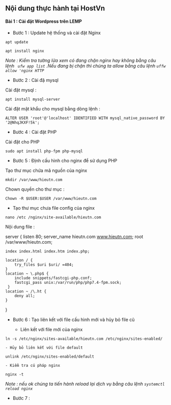 ## Nội dung thực hành tại HostVn 
#### Bài 1 : Cài đặt Wordpress trên LEMP 

* Bước 1 : Update hệ thống và cài đặt Nginx 

`apt update`

`apt install nginx`

*Note : Kiểm tra tường lửa xem có đang chặn nginx hay không bằng câu lệnh ` ufw app list` .Nếu đang bị chặn thì chúng ta allow bằng câu lệnh `uffw allow 'nginx HTTP`*



* Bước 2 :  Cài đặ mysql 

Cài đặt mysql : 

`apt install mysql-server`

Cài đặt mật khẩu cho mysql bằng dòng lệnh : 

`ALTER USER 'root'@'localhost' IDENTIFIED WITH mysql_native_password BY '2@NhqJKXF!5k';`

* Bước 4 : Cài đặt PHP 

Cài đặt cho PHP

`sudo apt install php-fpm php-mysql`

* Bước 5 : Định cấu hình cho nginx để sử dụng PHP 

Tạo thư mục chứa mã nguồn của nginx 

`mkdir /var/www/hieutn.com`

Chown quyền cho thư mục : 

`Chown -R $USER:$USER /var/www/hieutn.com`

- Tạo thư mục chưa file config của nginx

`nano /etc /nginx/site-available/hieutn.com`

Nội dung file : 

server {
    listen 80;
    server_name hieutn.com www.hieutn.com;
    root /var/www/hieutn.com;

    index index.html index.htm index.php;

    location / {
        try_files $uri $uri/ =404;
    }
    location ~ \.php$ {
        include snippets/fastcgi-php.conf;
        fastcgi_pass unix:/var/run/php/php7.4-fpm.sock;
     }
    location ~ /\.ht {
        deny all;
    }
}

* Bước 6 : Tạo liên kết với file cấu hình mới và hủy bỏ file cũ 

    - Liên kết với file mới của nginx 

`ln -s /etc/nginx/sites-available/hieutn.com /etc/nginx/sites-enabled/`

    - Hủy bỏ liên kết với file default 

`unlink /etc/nginx/sites-enabled/default`

    - Kiểm tra cú pháp nginx 

`nginx -t`

*Note : nếu ok chúng ta tiến hành reload lại dịch vụ bằng câu lệnh `systemctl reload nginx`*

* Bước 7 : 




